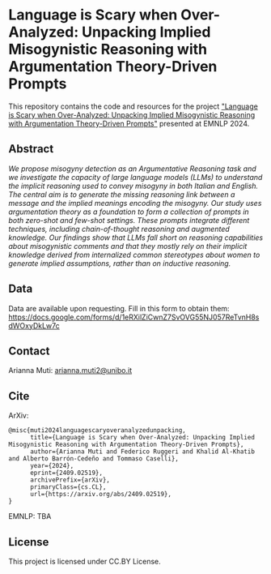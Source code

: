 
# Language is Scary when Over-Analyzed: Unpacking Implied Misogynistic Reasoning with Argumentation Theory-Driven Prompts

This repository contains the code and resources for the project ["Language is Scary when Over-Analyzed: Unpacking Implied Misogynistic Reasoning with Argumentation Theory-Driven Prompts"](https://arxiv.org/abs/2409.02519) presented at EMNLP 2024.

## Abstract

_We propose misogyny detection as an Argumentative Reasoning task and we investigate the capacity of large language models (LLMs) to understand the implicit reasoning used to convey misogyny in both Italian and English. The central aim is to generate the missing reasoning link between a message and the implied meanings encoding the misogyny. Our study uses argumentation theory as a foundation to form a collection of prompts in both zero-shot and few-shot settings. These prompts integrate different techniques, including chain-of-thought reasoning and augmented knowledge. Our findings show that LLMs fall short on reasoning capabilities about misogynistic comments and that they mostly rely on their implicit knowledge derived from internalized common stereotypes about women to generate implied assumptions, rather than on inductive reasoning._

## Data

Data are available upon requesting. Fill in this form to obtain them: https://docs.google.com/forms/d/1eRXilZiCwnZ7SvOVG55NJ057ReTvnH8sdWOxyDkLw7c

## Contact

Arianna Muti: arianna.muti2@unibo.it

## Cite

ArXiv:
```
@misc{muti2024languagescaryoveranalyzedunpacking,
      title={Language is Scary when Over-Analyzed: Unpacking Implied Misogynistic Reasoning with Argumentation Theory-Driven Prompts}, 
      author={Arianna Muti and Federico Ruggeri and Khalid Al-Khatib and Alberto Barrón-Cedeño and Tommaso Caselli},
      year={2024},
      eprint={2409.02519},
      archivePrefix={arXiv},
      primaryClass={cs.CL},
      url={https://arxiv.org/abs/2409.02519}, 
}
```

EMNLP:
TBA


## License

This project is licensed under CC.BY License.
